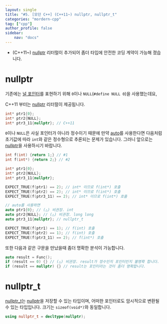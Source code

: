```yaml
---
layout: single
title: "#5. [모던 C++] (C++11~) nullptr, nullptr_t"
categories: "mordern-cpp"
tag: ["cpp"]
author_profile: false
sidebar: 
    nav: "docs"
---
```


* (C++11~) [nullptr](https://tango1202.github.io/mordern-cpp/mordern-cpp-nullptr/) 리터럴이 추가되어 좀더 타입에 안전한 코딩 계약이 가능해 졌습니다.

# nullptr

기존에는 [널 포인터](https://tango1202.github.io/classic-cpp-guide/classic-cpp-guide-pointer-reference/#%EB%84%90-%ED%8F%AC%EC%9D%B8%ED%84%B0)를 표현하기 위해 `0`이나 `NULL`(`#define NULL 0`)을 사용했는데요, 

C++11 부터는 [nullptr](https://tango1202.github.io/mordern-cpp/mordern-cpp-nullptr/) 리터럴이 제공됩니다.

```cpp
int* ptr1{0};
int* ptr2{NULL};
int* ptr3_11{nullptr}; // C++11
```

`0`이나 `NULL`은 사실 포인터가 아니라 정수이기 때문에 만약 [auto](https://tango1202.github.io/mordern-cpp/mordern-cpp-auto-decltype/#auto)를 사용한다면 다음처럼 초기값에 따라 `int`와 같은 정수형으로 추론되는 문제가 있습니다. 그러니 앞으로는 [nullptr](https://tango1202.github.io/mordern-cpp/mordern-cpp-nullptr/)을 사용하시기 바랍니다.


```cpp
int f(int) {return 1;} // #1
int f(int*) {return 2;} // #2

int* ptr1{0};
int* ptr2{NULL};
int* ptr3_11{nullptr};

EXPECT_TRUE(f(ptr1) == 2); // int* 이므로 f(int*) 호출
EXPECT_TRUE(f(ptr2) == 2); // int* 이므로 f(int*) 호출
EXPECT_TRUE(f(ptr3_11) == 2); // int* 이므로 f(int*) 호출

// auto를 사용하면
auto ptr1{0}; // (△) 비권장. int
auto ptr2{NULL}; // (△) 비권장. long long
auto ptr3_11{nullptr}; // nullptr_t

EXPECT_TRUE(f(ptr1) == 1); // f(int) 호출  
EXPECT_TRUE(f(ptr2) == 1); // f(int) 호출
EXPECT_TRUE(f(ptr3_11) == 2); // f(int*) 호출
```

또한 다음과 같은 구문을 만났을때 좀더 명확한 분석이 가능합니다.

```cpp
auto result = Func();
if (result == 0) {} // (△) 비권장. result가 정수인지 포인터인지 불명확 합니다.
if (result == nullptr) {} // result는 포인터라는 것이 좀더 명확합니다.
```

# nullptr_t

[nullptr_t](https://tango1202.github.io/mordern-cpp/mordern-cpp-nullptr/#nullptr_t)는 [nullptr](https://tango1202.github.io/mordern-cpp/mordern-cpp-nullptr/)을 저장할 수 있는 타입이며, 어떠한 포인터로도 암시적으로 변환될 수 있는 타입입니다. 크기는 `sizeof(void*)`와 동일합니다.

```cpp
using nullptr_t = decltype(nullptr);
```

